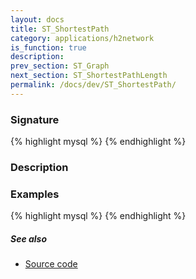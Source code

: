 ```yaml
---
layout: docs
title: ST_ShortestPath
category: applications/h2network
is_function: true
description: 
prev_section: ST_Graph
next_section: ST_ShortestPathLength
permalink: /docs/dev/ST_ShortestPath/
---
```


### Signature

{% highlight mysql %}
{% endhighlight %}

### Description

### Examples

{% highlight mysql %}
{% endhighlight %}

##### See also

* <a href="https://github.com/irstv/H2GIS/blob/a8e61ea7f1953d1bad194af926a568f7bc9aac96/h2network/src/main/java/org/h2gis/network/graph_creator/ST_ShortestPath.java" target="_blank">Source code</a>
